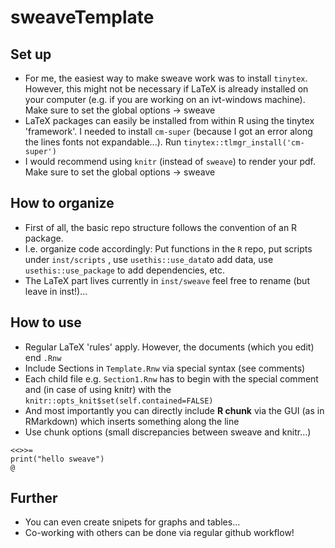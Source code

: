 # sweaveTemplate


## Set up

- For me, the easiest way to make sweave work was to install `tinytex`. However, this might not be necessary if LaTeX is already installed on your computer (e.g. if you are working on an ivt-windows machine). Make sure to set the global options -> sweave
- LaTeX packages can easily be installed from within R using the tinytex 'framework'. I needed to install `cm-super` (because I got an error along the lines fonts not expandable...). Run `tinytex::tlmgr_install('cm-super')`
- I would recommend using `knitr` (instead of `sweave`) to render your pdf. Make sure to set the global options -> sweave



## How to organize

- First of all, the basic repo structure follows the convention of an R package.
- I.e. organize code accordingly: Put functions in the `R` repo, put scripts under `inst/scripts` , use `usethis::use_data`to add data, use `usethis::use_package` to add dependencies, etc.
- The LaTeX part lives currently in `inst/sweave` feel free to rename (but leave in inst!)...



## How to use

- Regular LaTeX 'rules' apply. However, the documents (which you edit) end `.Rnw`
- Include Sections in `Template.Rnw` via special syntax (see comments)
- Each child file e.g. `Section1.Rnw` has to begin with the special comment and (in case of using knitr) with the `knitr::opts_knit$set(self.contained=FALSE)`
- And most importantly you can directly include **R chunk** via the GUI (as in RMarkdown) which inserts something along the line
- Use chunk options (small discrepancies between sweave and knitr...)

```
<<>>=
print("hello sweave")
@
```


## Further

- You can even create snipets for graphs and tables...
- Co-working with others can be done via regular github workflow!
